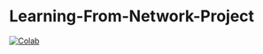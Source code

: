 # Learning-From-Network-Project

[![Colab](https://colab.research.google.com/assets/colab-badge.svg)](https://colab.research.google.com/drive/1C-ZhxXubdvn32MduMH_aJ9sE9XLjZYlu#scrollTo=WobxJyQkXi_J)